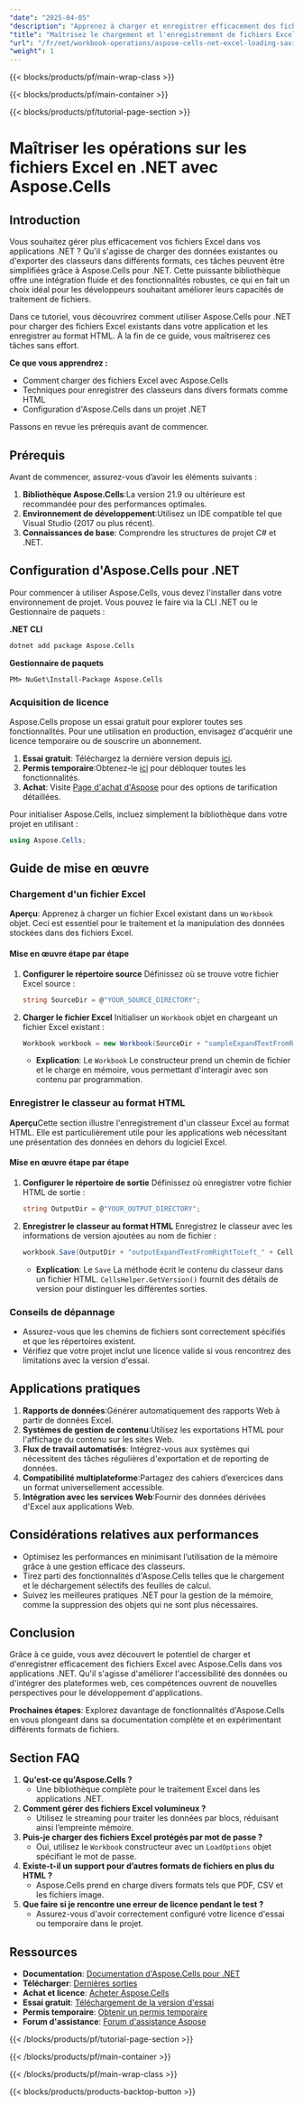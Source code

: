 ```yaml
---
"date": "2025-04-05"
"description": "Apprenez à charger et enregistrer efficacement des fichiers Excel avec Aspose.Cells pour .NET. Améliorez les capacités de gestion des données de votre application."
"title": "Maîtrisez le chargement et l'enregistrement de fichiers Excel dans .NET avec Aspose.Cells"
"url": "/fr/net/workbook-operations/aspose-cells-net-excel-loading-saving/"
"weight": 1
---
```


{{< blocks/products/pf/main-wrap-class >}}

{{< blocks/products/pf/main-container >}}

{{< blocks/products/pf/tutorial-page-section >}}


# Maîtriser les opérations sur les fichiers Excel en .NET avec Aspose.Cells

## Introduction

Vous souhaitez gérer plus efficacement vos fichiers Excel dans vos applications .NET ? Qu'il s'agisse de charger des données existantes ou d'exporter des classeurs dans différents formats, ces tâches peuvent être simplifiées grâce à Aspose.Cells pour .NET. Cette puissante bibliothèque offre une intégration fluide et des fonctionnalités robustes, ce qui en fait un choix idéal pour les développeurs souhaitant améliorer leurs capacités de traitement de fichiers.

Dans ce tutoriel, vous découvrirez comment utiliser Aspose.Cells pour .NET pour charger des fichiers Excel existants dans votre application et les enregistrer au format HTML. À la fin de ce guide, vous maîtriserez ces tâches sans effort.

**Ce que vous apprendrez :**
- Comment charger des fichiers Excel avec Aspose.Cells
- Techniques pour enregistrer des classeurs dans divers formats comme HTML
- Configuration d'Aspose.Cells dans un projet .NET

Passons en revue les prérequis avant de commencer.

## Prérequis

Avant de commencer, assurez-vous d’avoir les éléments suivants :
1. **Bibliothèque Aspose.Cells**:La version 21.9 ou ultérieure est recommandée pour des performances optimales.
2. **Environnement de développement**:Utilisez un IDE compatible tel que Visual Studio (2017 ou plus récent).
3. **Connaissances de base**: Comprendre les structures de projet C# et .NET.

## Configuration d'Aspose.Cells pour .NET

Pour commencer à utiliser Aspose.Cells, vous devez l'installer dans votre environnement de projet. Vous pouvez le faire via la CLI .NET ou le Gestionnaire de paquets :

**.NET CLI**
```bash
dotnet add package Aspose.Cells
```

**Gestionnaire de paquets**
```plaintext
PM> NuGet\Install-Package Aspose.Cells
```

### Acquisition de licence
Aspose.Cells propose un essai gratuit pour explorer toutes ses fonctionnalités. Pour une utilisation en production, envisagez d'acquérir une licence temporaire ou de souscrire un abonnement.

1. **Essai gratuit**: Téléchargez la dernière version depuis [ici](https://releases.aspose.com/cells/net/).
2. **Permis temporaire**:Obtenez-le [ici](https://purchase.aspose.com/temporary-license/) pour débloquer toutes les fonctionnalités.
3. **Achat**: Visite [Page d'achat d'Aspose](https://purchase.aspose.com/buy) pour des options de tarification détaillées.

Pour initialiser Aspose.Cells, incluez simplement la bibliothèque dans votre projet en utilisant :
```csharp
using Aspose.Cells;
```

## Guide de mise en œuvre

### Chargement d'un fichier Excel
**Aperçu**: Apprenez à charger un fichier Excel existant dans un `Workbook` objet. Ceci est essentiel pour le traitement et la manipulation des données stockées dans des fichiers Excel.

#### Mise en œuvre étape par étape
1. **Configurer le répertoire source**
   Définissez où se trouve votre fichier Excel source :
   ```csharp
   string SourceDir = @"YOUR_SOURCE_DIRECTORY";
   ```
2. **Charger le fichier Excel**
   Initialiser un `Workbook` objet en chargeant un fichier Excel existant :
   ```csharp
   Workbook workbook = new Workbook(SourceDir + "sampleExpandTextFromRightToLeft.xlsx");
   ```
   - **Explication**: Le `Workbook` Le constructeur prend un chemin de fichier et le charge en mémoire, vous permettant d'interagir avec son contenu par programmation.

### Enregistrer le classeur au format HTML
**Aperçu**Cette section illustre l'enregistrement d'un classeur Excel au format HTML. Elle est particulièrement utile pour les applications web nécessitant une présentation des données en dehors du logiciel Excel.

#### Mise en œuvre étape par étape
1. **Configurer le répertoire de sortie**
   Définissez où enregistrer votre fichier HTML de sortie :
   ```csharp
   string OutputDir = @"YOUR_OUTPUT_DIRECTORY";
   ```
2. **Enregistrer le classeur au format HTML**
   Enregistrez le classeur avec les informations de version ajoutées au nom de fichier :
   ```csharp
   workbook.Save(OutputDir + "outputExpandTextFromRightToLeft_" + CellsHelper.GetVersion() + ".html", SaveFormat.Html);
   ```
   - **Explication**: Le `Save` La méthode écrit le contenu du classeur dans un fichier HTML. `CellsHelper.GetVersion()` fournit des détails de version pour distinguer les différentes sorties.

### Conseils de dépannage
- Assurez-vous que les chemins de fichiers sont correctement spécifiés et que les répertoires existent.
- Vérifiez que votre projet inclut une licence valide si vous rencontrez des limitations avec la version d'essai.

## Applications pratiques
1. **Rapports de données**:Générer automatiquement des rapports Web à partir de données Excel.
2. **Systèmes de gestion de contenu**:Utilisez les exportations HTML pour l'affichage du contenu sur les sites Web.
3. **Flux de travail automatisés**: Intégrez-vous aux systèmes qui nécessitent des tâches régulières d'exportation et de reporting de données.
4. **Compatibilité multiplateforme**:Partagez des cahiers d’exercices dans un format universellement accessible.
5. **Intégration avec les services Web**:Fournir des données dérivées d'Excel aux applications Web.

## Considérations relatives aux performances
- Optimisez les performances en minimisant l’utilisation de la mémoire grâce à une gestion efficace des classeurs.
- Tirez parti des fonctionnalités d'Aspose.Cells telles que le chargement et le déchargement sélectifs des feuilles de calcul.
- Suivez les meilleures pratiques .NET pour la gestion de la mémoire, comme la suppression des objets qui ne sont plus nécessaires.

## Conclusion
Grâce à ce guide, vous avez découvert le potentiel de charger et d'enregistrer efficacement des fichiers Excel avec Aspose.Cells dans vos applications .NET. Qu'il s'agisse d'améliorer l'accessibilité des données ou d'intégrer des plateformes web, ces compétences ouvrent de nouvelles perspectives pour le développement d'applications.

**Prochaines étapes**: Explorez davantage de fonctionnalités d'Aspose.Cells en vous plongeant dans sa documentation complète et en expérimentant différents formats de fichiers.

## Section FAQ
1. **Qu'est-ce qu'Aspose.Cells ?**
   - Une bibliothèque complète pour le traitement Excel dans les applications .NET.
2. **Comment gérer des fichiers Excel volumineux ?**
   - Utilisez le streaming pour traiter les données par blocs, réduisant ainsi l’empreinte mémoire.
3. **Puis-je charger des fichiers Excel protégés par mot de passe ?**
   - Oui, utilisez le `Workbook` constructeur avec un `LoadOptions` objet spécifiant le mot de passe.
4. **Existe-t-il un support pour d’autres formats de fichiers en plus du HTML ?**
   - Aspose.Cells prend en charge divers formats tels que PDF, CSV et les fichiers image.
5. **Que faire si je rencontre une erreur de licence pendant le test ?**
   - Assurez-vous d'avoir correctement configuré votre licence d'essai ou temporaire dans le projet.

## Ressources
- **Documentation**: [Documentation d'Aspose.Cells pour .NET](https://reference.aspose.com/cells/net/)
- **Télécharger**: [Dernières sorties](https://releases.aspose.com/cells/net/)
- **Achat et licence**: [Acheter Aspose.Cells](https://purchase.aspose.com/buy)
- **Essai gratuit**: [Téléchargement de la version d'essai](https://releases.aspose.com/cells/net/)
- **Permis temporaire**: [Obtenir un permis temporaire](https://purchase.aspose.com/temporary-license/)
- **Forum d'assistance**: [Forum d'assistance Aspose](https://forum.aspose.com/c/cells/9)


{{< /blocks/products/pf/tutorial-page-section >}}

{{< /blocks/products/pf/main-container >}}

{{< /blocks/products/pf/main-wrap-class >}}

{{< blocks/products/products-backtop-button >}}